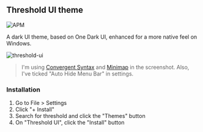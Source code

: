 ## Threshold UI theme

![APM](https://img.shields.io/apm/dm/threshold-ui)

A dark UI theme, based on One Dark UI, enhanced for a more native feel on Windows.

![threshold-ui](https://raw.githubusercontent.com/binaryfunt/threshold-ui/master/screenshots/screenshot2.PNG)

> I'm using [Convergent Syntax](https://github.com/binaryfunt/convergent-syntax) and [Minimap](https://atom.io/packages/minimap) in the screenshot. Also, I've ticked "Auto Hide Menu Bar" in settings.

### Installation

1. Go to File > Settings
1. Click "+ Install"
1. Search for threshold and click the "Themes" button
1. On "Threshold UI", click the "Install" button
